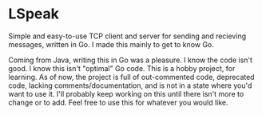 # LSpeak

Simple and easy-to-use TCP client and server for sending and recieving messages, written in Go.
I made this mainly to get to know Go.

Coming from Java, writing this in Go was a pleasure. I know the code isn't good. I know this isn't "optimal" Go code. This is a hobby project, for learning. As of now, the project is full of out-commented code, deprecated code, lacking comments/documentation, and is not in a state where you'd want to use it.
I'll probably keep working on this until there isn't more to change or to add. Feel free to use this for whatever you would like.

